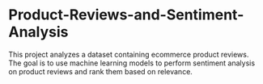 # Product-Reviews-and-Sentiment-Analysis
This project analyzes a dataset containing ecommerce product reviews. The goal is to use machine learning models to perform sentiment analysis on product reviews and rank them based on relevance.
